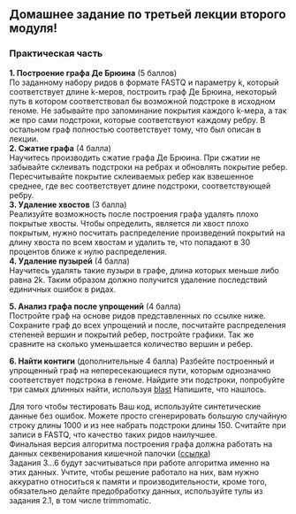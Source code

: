 ## Домашнее задание по третьей лекции второго модуля!
### Практическая часть
**1. Построение графа Де Брюина** (5 баллов)  
По заданному набору ридов в формате FASTQ и параметру 
k, который соответствует длине k-меров, построить 
граф Де Брюина, некоторый путь в котором соответствовал 
бы возможной подстроке в исходном геноме. Не забывайте 
про запоминание покрытия каждого k-мера, а так же про 
сами подстроки, которые соответствуют каждому ребру. 
В остальном граф полностью соответствует тому, что 
был описан в лекции.  
**2. Сжатие графа** (4 балла)  
Научитесь производить сжатие графа Де Брюина. При 
сжатии не забывайте склеивать подстроки на ребрах и 
обновлять покрытие ребер. Пересчитывайте покрытие 
склеиваемых ребер как взвешенное среднее, где вес 
соответствует длине подстроки, соответствующей ребру.  
**3. Удаление хвостов** (3 балла)  
Реализуйте возможность после построения графа удалять 
плохо покрытые хвосты. Чтобы определить, является ли 
хвост плохо покрытым, нужно посчитать распределение 
произведений покрытий на длину хвоста по всем хвостам
и удалить те, что попадают в 30 процентов ближе к 
нулю распределения.  
**4. Удаление пузырей** (4 балла)  
Научитесь удалять такие пузыри в графе, длина 
которых меньше либо равна 2k. Таким образом должно 
получится удаление последствий единичных ошибок в 
ридах.  
  
**5. Анализ графа после упрощений** (4 балла)  
Постройте граф на основе ридов представленных по 
ссылке ниже. Сохраните граф до всех упрощений и 
после, посчитайте распределения степеней вершин 
и покрытий ребер, постройте графики. Так же сравните 
на сколько уменьшается количество вершин и ребер.

**6. Найти контиги** (дополнительные 4 балла)
Разбейте построенный и упрощенный граф на 
непересекающиеся пути, которым однозначно 
соответствует подстрока в геноме. Найдите эти 
подстроки, попробуйте три самых длинных найти, 
используя [blast](https://blast.ncbi.nlm.nih.gov/Blast.cgi)
Напишите, что нашлось.


Для того чтобы тестировать Ваш код, используйте 
синтетические данные без ошибок. Можете просто 
сгенерировать большую случайную строку длины 1000 
и из нее набрать подстроки длины 150. Считайте при 
записи в FASTQ, что качество таких ридов наилучшее.  
Финальная версия алгоритма построения графа должна 
работать на данных секвенирования кишечной палочки 
([ссылка](https://trace.ncbi.nlm.nih.gov/Traces/sra/?run=ERR008613))  
Задания 3...6 будут засчитываться при работе 
алгоритма именно на этих данных. Учтите, чтобы решение 
работало на них, вам нужно аккуратно 
относиться к памяти и производительности, кроме того, 
обязательно делайте предобработку данных, используйте 
тулы из задания 2.1, в том числе trimmomatic.
